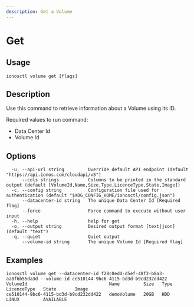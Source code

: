 ```yaml
---
description: Get a Volume
---
```


# Get

## Usage

```text
ionosctl volume get [flags]
```

## Description

Use this command to retrieve information about a Volume using its ID.

Required values to run command:

* Data Center Id
* Volume Id

## Options

```text
  -u, --api-url string         Override default API endpoint (default "https://api.ionos.com/cloudapi/v5")
      --cols strings           Columns to be printed in the standard output (default [VolumeId,Name,Size,Type,LicenceType,State,Image])
  -c, --config string          Configuration file used for authentication (default "$XDG_CONFIG_HOME/ionosctl/config.json")
      --datacenter-id string   The unique Data Center Id [Required flag]
      --force                  Force command to execute without user input
  -h, --help                   help for get
  -o, --output string          Desired output format [text|json] (default "text")
  -q, --quiet                  Quiet output
      --volume-id string       The unique Volume Id [Required flag]
```

## Examples

```text
ionosctl volume get --datacenter-id f28c0edd-d5ef-48f2-b8a3-aa8f6b55da3d --volume-id ce510144-9bc6-4115-bd3d-b9cd232dd422 
VolumeId                               Name         Size   Type   LicenceType   State       Image
ce510144-9bc6-4115-bd3d-b9cd232dd422   demoVolume   20GB   HDD    LINUX         AVAILABLE
```

